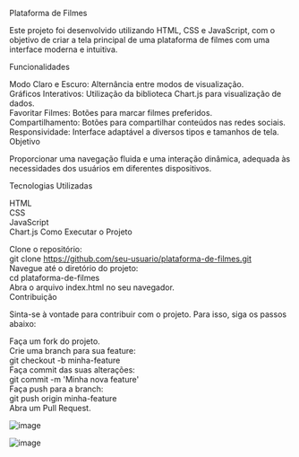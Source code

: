 Plataforma de Filmes

Este projeto foi desenvolvido utilizando HTML, CSS e JavaScript, com o objetivo de criar a tela principal de uma plataforma de filmes com uma interface moderna e intuitiva.

Funcionalidades

Modo Claro e Escuro: Alternância entre modos de visualização.<br>
Gráficos Interativos: Utilização da biblioteca Chart.js para visualização de dados.<br>
Favoritar Filmes: Botões para marcar filmes preferidos.<br>
Compartilhamento: Botões para compartilhar conteúdos nas redes sociais.<br>
Responsividade: Interface adaptável a diversos tipos e tamanhos de tela.<br>
Objetivo

Proporcionar uma navegação fluida e uma interação dinâmica, adequada às necessidades dos usuários em diferentes dispositivos.<br>

Tecnologias Utilizadas

HTML<br>
CSS<br>
JavaScript<br>
Chart.js
Como Executar o Projeto<br>

Clone o repositório:<br>
git clone https://github.com/seu-usuario/plataforma-de-filmes.git<br>
Navegue até o diretório do projeto:<br>
cd plataforma-de-filmes<br>
Abra o arquivo index.html no seu navegador.<br>
Contribuição<br>

Sinta-se à vontade para contribuir com o projeto. Para isso, siga os passos abaixo:

Faça um fork do projeto.<br>
Crie uma branch para sua feature:<br>
git checkout -b minha-feature<br>
Faça commit das suas alterações:<br>
git commit -m 'Minha nova feature'<br>
Faça push para a branch:<br>
git push origin minha-feature<br>
Abra um Pull Request.<br>

![image](https://github.com/vieiraadev/plataforma_de_filme/assets/164572708/6d1f3c14-0150-4e9d-a042-293f98a80229)



![image](https://github.com/vieiraadev/plataforma_de_filme/assets/164572708/b62d5094-5ea8-4d3d-8fe6-e1e4928f04df)

